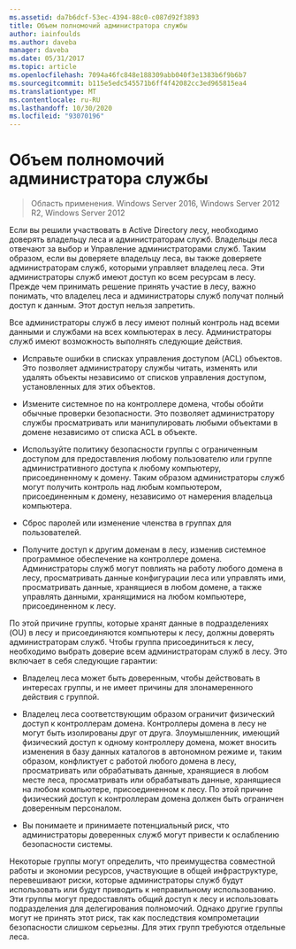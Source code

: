 ```yaml
---
ms.assetid: da7b6dcf-53ec-4394-88c0-c087d92f3893
title: Объем полномочий администратора службы
author: iainfoulds
ms.author: daveba
manager: daveba
ms.date: 05/31/2017
ms.topic: article
ms.openlocfilehash: 7094a46fc848e188309abb040f3e1383b6f9b6b7
ms.sourcegitcommit: b115e5edc545571b6ff4f42082cc3ed965815ea4
ms.translationtype: MT
ms.contentlocale: ru-RU
ms.lasthandoff: 10/30/2020
ms.locfileid: "93070196"
---
```

# <a name="service-administrator-scope-of-authority"></a>Объем полномочий администратора службы

>Область применения. Windows Server 2016, Windows Server 2012 R2, Windows Server 2012

Если вы решили участвовать в Active Directory лесу, необходимо доверять владельцу леса и администраторам служб. Владельцы леса отвечают за выбор и Управление администраторами служб. Таким образом, если вы доверяете владельцу леса, вы также доверяете администраторам служб, которыми управляет владелец леса. Эти администраторы служб имеют доступ ко всем ресурсам в лесу. Прежде чем принимать решение принять участие в лесу, важно понимать, что владелец леса и администраторы служб получат полный доступ к данным. Этот доступ нельзя запретить.

Все администраторы служб в лесу имеют полный контроль над всеми данными и службами на всех компьютерах в лесу. Администраторы служб имеют возможность выполнять следующие действия.

-   Исправьте ошибки в списках управления доступом (ACL) объектов. Это позволяет администратору службы читать, изменять или удалять объекты независимо от списков управления доступом, установленных для этих объектов.

-   Измените системное по на контроллере домена, чтобы обойти обычные проверки безопасности. Это позволяет администратору службы просматривать или манипулировать любыми объектами в домене независимо от списка ACL в объекте.

-   Используйте политику безопасности группы с ограниченным доступом для предоставления любому пользователю или группе административного доступа к любому компьютеру, присоединенному к домену. Таким образом администраторы служб могут получить контроль над любым компьютером, присоединенным к домену, независимо от намерения владельца компьютера.

-   Сброс паролей или изменение членства в группах для пользователей.

-   Получите доступ к другим доменам в лесу, изменив системное программное обеспечение на контроллере домена. Администраторы служб могут повлиять на работу любого домена в лесу, просматривать данные конфигурации леса или управлять ими, просматривать данные, хранящиеся в любом домене, а также управлять данными, хранящимися на любом компьютере, присоединенном к лесу.

По этой причине группы, которые хранят данные в подразделениях (OU) в лесу и присоединяются компьютеры к лесу, должны доверять администраторам служб. Чтобы группа присоединиться к лесу, необходимо выбрать доверие всем администраторам служб в лесу. Это включает в себя следующие гарантии:

-   Владелец леса может быть доверенным, чтобы действовать в интересах группы, и не имеет причины для злонамеренного действия с группой.

-   Владелец леса соответствующим образом ограничит физический доступ к контроллерам домена. Контроллеры домена в лесу не могут быть изолированы друг от друга. Злоумышленник, имеющий физический доступ к одному контроллеру домена, может вносить изменения в базу данных каталогов в автономном режиме и, таким образом, конфликтует с работой любого домена в лесу, просматривать или обрабатывать данные, хранящиеся в любом месте леса, просматривать или обрабатывать данные, хранящиеся на любом компьютере, присоединенном к лесу. По этой причине физический доступ к контроллерам домена должен быть ограничен доверенным персоналом.

-   Вы понимаете и принимаете потенциальный риск, что администраторы доверенных служб могут привести к ослаблению безопасности системы.

Некоторые группы могут определить, что преимущества совместной работы и экономии ресурсов, участвующие в общей инфраструктуре, перевешивают риски, которые администраторы служб будут использовать или будут приводить к неправильному использованию. Эти группы могут предоставлять общий доступ к лесу и использовать подразделения для делегирования полномочий. Однако другие группы могут не принять этот риск, так как последствия компрометации безопасности слишком серьезны. Для этих групп требуются отдельные леса.



